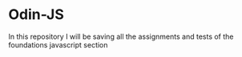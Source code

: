 # Odin-JS
In this repository I will be saving all the assignments and tests of the foundations javascript section